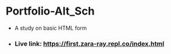 # Portfolio-Alt_Sch
* A study on basic HTML form

* ### Live link: https://first.zara-ray.repl.co/index.html
